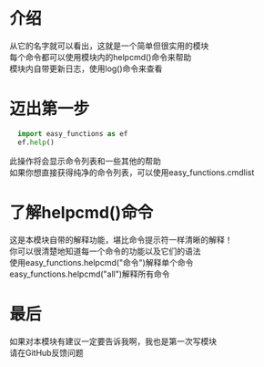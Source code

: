 ﻿# 介绍
从它的名字就可以看出，这就是一个简单但很实用的模块
<br/>每个命令都可以使用模块内的helpcmd()命令来帮助
<br/>模块内自带更新日志，使用log()命令来查看
# 迈出第一步
```Python
  import easy_functions as ef
  ef.help()
```
此操作将会显示命令列表和一些其他的帮助
<br/>如果你想直接获得纯净的命令列表，可以使用easy_functions.cmdlist
# 了解helpcmd()命令
这是本模块自带的解释功能，堪比命令提示符一样清晰的解释！
<br/>你可以很清楚地知道每一个命令的功能以及它们的语法
<br/>使用easy_functions.helpcmd("命令")解释单个命令
<br/>easy_functions.helpcmd("all")解释所有命令
# 最后
如果对本模块有建议一定要告诉我啊，我也是第一次写模块
<br/>请在GitHub反馈问题